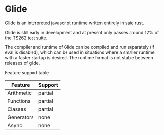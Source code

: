 Glide
=

Glide is an interpreted javascript runtime written entirely in safe rust. 

Glide is still early in development and at present only passes around
12% of the TS262 test suite.

The compiler and runtime of Glide can be compiled and run separately
(if eval is disabled), which can be used in situations where a
smaller runtime with a faster startup is desired. The runtime format is not stable between releases of glide.

Feature support table

| Feature | Support |
| --- | --- |
| Arithmetic | partial |
| Functions | partial |
| Classes | partial |
| Generators | none |
| Async | none |
